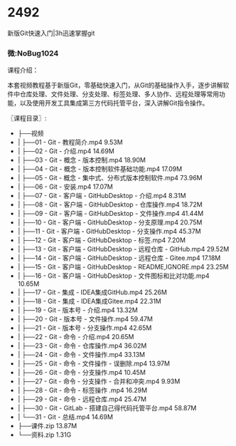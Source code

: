 # 2492
新版Git快速入门|3h迅速掌握git
### 微:NoBug1024 


课程介绍：

本套视频教程基于新版Git，零基础快速入门，从Git的基础操作入手，逐步讲解软件中仓库处理、文件处理、分支处理、标签处理、多人协作、远程处理等常用功能，以及使用开发工具集成第三方代码托管平台，深入讲解Git指令操作。

〖课程目录〗:

- ├──视频  
- |   ├──01 - Git  - 教程简介.mp4  9.53M
- |   ├──02 - Git - 介绍.mp4  14.69M
- |   ├──03 - Git - 概念 - 版本控制.mp4  18.90M
- |   ├──04 - Git - 概念 - 版本控制软件基础功能.mp4  17.09M
- |   ├──05 - Git - 概念 - 集中式、分布式版本控制软件.mp4  73.96M
- |   ├──06 - Git - 安装.mp4  17.07M
- |   ├──07 - Git - 客户端 - GitHubDesktop - 介绍.mp4  8.31M
- |   ├──08 - Git - 客户端 - GitHubDesktop - 仓库操作.mp4  18.72M
- |   ├──09 - Git - 客户端 - GitHubDesktop - 文件操作.mp4  41.44M
- |   ├──10 - Git - 客户端 - GitHubDesktop - 分支原理.mp4  20.75M
- |   ├──11 - Git - 客户端 - GitHubDesktop - 分支操作.mp4  45.37M
- |   ├──12 - Git - 客户端 - GitHubDesktop - 标签.mp4  7.20M
- |   ├──13 - Git - 客户端 - GitHubDesktop - 远程仓库 - GitHub.mp4  29.52M
- |   ├──14 - Git - 客户端 - GitHubDesktop - 远程仓库 - Gitee.mp4  17.18M
- |   ├──15 - Git - 客户端 - GitHubDesktop - README,IGNORE.mp4  23.25M
- |   ├──16 - Git - 客户端 - GitHubDesktop - 文件图标和比对功能.mp4  10.65M
- |   ├──17 - Git - 集成 - IDEA集成GitHub.mp4  25.26M
- |   ├──18 - Git - 集成 - IDEA集成Gitee.mp4  22.31M
- |   ├──19 - Git - 版本号 - 介绍.mp4  13.32M
- |   ├──20 - Git - 版本号 - 文件操作.mp4  59.47M
- |   ├──21 - Git - 版本号 - 分支操作.mp4  42.65M
- |   ├──22 - Git - 命令 - 介绍.mp4  20.65M
- |   ├──23 - Git - 命令 - 仓库操作.mp4  36.02M
- |   ├──24 - Git - 命令 - 文件操作.mp4  33.13M
- |   ├──25 - Git - 命令 - 文件操作 - 误删除.mp4  13.97M
- |   ├──26 - Git - 命令 - 分支操作.mp4  10.45M
- |   ├──27 - Git - 命令 - 分支操作 - 合并和冲突.mp4  9.93M
- |   ├──28 - Git - 命令 - 标签操作 .mp4  16.29M
- |   ├──29 - Git - 命令 - 远程仓库.mp4  25.47M
- |   ├──30 - Git - GitLab - 搭建自己得代码托管平台.mp4  58.87M
- |   └──31 - Git - 总结.mp4  14.69M
- ├──课件.zip  13.87M
- └──资料.zip  1.31G

